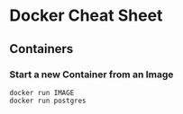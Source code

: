 <h1>Docker Cheat Sheet</h1>

<h2>Containers</h2>

<h3>Start a new Container from an Image</h3>
<code>docker run IMAGE</code><br>
<code>docker run postgres</code>